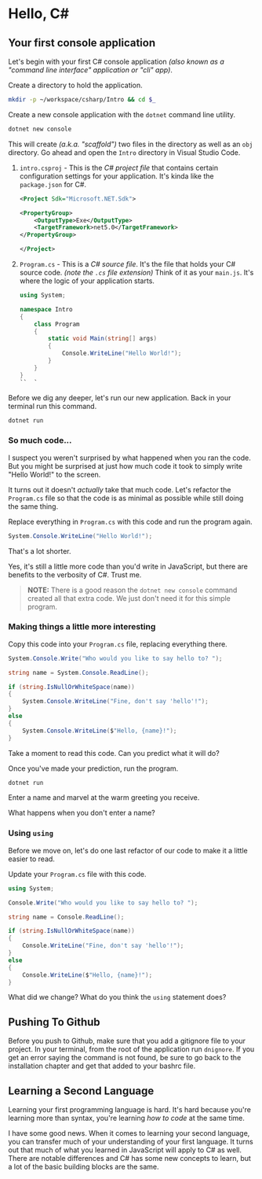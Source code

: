 # Hello, C#

## Your first console application

Let's begin with your first C# console application _(also known as a "command line interface" application or "cli" app)_.

Create a directory to hold the application.

```sh
mkdir -p ~/workspace/csharp/Intro && cd $_
```

Create a new console application with the `dotnet` command line utility.

```sh
dotnet new console
```

This will create _(a.k.a. "scaffold")_ two files in the directory as well as an `obj` directory. Go ahead and open the `Intro` directory in Visual Studio Code.

1. `intro.csproj` - This is the _C# project file_ that contains certain configuration settings for your application. It's kinda like the `package.json` for C#.

    ```xml
    <Project Sdk="Microsoft.NET.Sdk">

    <PropertyGroup>
        <OutputType>Exe</OutputType>
        <TargetFramework>net5.0</TargetFramework>
    </PropertyGroup>

    </Project>
    ```

1. `Program.cs` - This is a _C# source file_. It's the file that holds your C# source code. _(note the `.cs` file extension)_ Think of it as your `main.js`. It's where the logic of your application starts.

    ```cs
    using System;

    namespace Intro
    {
        class Program
        {
            static void Main(string[] args)
            {
                Console.WriteLine("Hello World!");
            }
        }
    }
    ``  `

Before we dig any deeper, let's run our new application. Back in your terminal run this command.

```sh
dotnet run
```

### So much code...

I suspect you weren't surprised by what happened when you ran the code. But you might be surprised at just how much code it took to simply write "Hello World!" to the screen.

It turns out it doesn't _actually_ take that much code. Let's refactor the `Program.cs` file so that the code is as minimal as possible while still doing the same thing.

Replace everything in `Program.cs` with this code and run the program again.

```cs
System.Console.WriteLine("Hello World!");
```

That's a lot shorter.

Yes, it's still a little more code than you'd write in JavaScript, but there are benefits to the verbosity of C#. Trust me.

> **NOTE:** There is a good reason the `dotnet new console` command created all that extra code. We just don't need it for this simple program.

### Making things a little more interesting

Copy this code into your `Program.cs` file, replacing everything there.

```cs
System.Console.Write("Who would you like to say hello to? ");

string name = System.Console.ReadLine();

if (string.IsNullOrWhiteSpace(name))
{
    System.Console.WriteLine("Fine, don't say 'hello'!");
}
else
{
    System.Console.WriteLine($"Hello, {name}!");
}
```

Take a moment to read this code. Can you predict what it will do?

Once you've made your prediction, run the program.

```sh
dotnet run
```

Enter a name and marvel at the warm greeting you receive.

What happens when you don't enter a name?

### Using `using`

Before we move on, let's do one last refactor of our code to make it a little easier to read.

Update your `Program.cs` file with this code.

```cs
using System;

Console.Write("Who would you like to say hello to? ");

string name = Console.ReadLine();

if (string.IsNullOrWhiteSpace(name))
{
    Console.WriteLine("Fine, don't say 'hello'!");
}
else
{
    Console.WriteLine($"Hello, {name}!");
}
```

What did we change? What do you think the `using` statement does?

## Pushing To Github

Before you push to Github, make sure that you add a gitignore file to your project. In your terminal, from the root of the application run `dnignore`. If you get an error saying the command is not found, be sure to go back to the installation chapter and get that added to your bashrc file.

## Learning a Second Language

Learning your first programming language is hard. It's hard because you're learning more than syntax, you're learning _how to code_ at the same time.

I have some good news. When it comes to learning your second language, you can transfer much of your understanding of your first language. It turns out that much of what you learned in JavaScript will apply to C# as well. There are notable differences and C# has some new concepts to learn, but a lot of the basic building blocks are the same.
